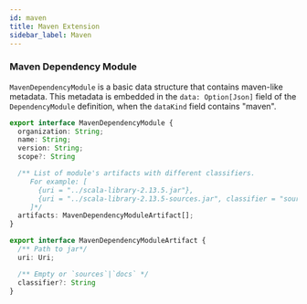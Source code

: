 ```yaml
---
id: maven
title: Maven Extension
sidebar_label: Maven
---
```


### Maven Dependency Module

`MavenDependencyModule` is a basic data structure that contains maven-like
metadata. This metadata is embedded in the `data: Option[Json]` field of the `DependencyModule` definition, when the `dataKind` field contains "maven".

```ts
export interface MavenDependencyModule {
  organization: String;
  name: String;
  version: String;
  scope?: String

  /** List of module's artifacts with different classifiers.
     For example: [
       {uri = "../scala-library-2.13.5.jar"},
       {uri = "../scala-library-2.13.5-sources.jar", classifier = "sources"}
     ]*/
  artifacts: MavenDependencyModuleArtifact[];
}

export interface MavenDependencyModuleArtifact {
  /** Path to jar*/
  uri: Uri;

  /** Empty or `sources`|`docs` */
  classifier?: String
}
```
